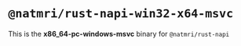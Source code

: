 # `@natmri/rust-napi-win32-x64-msvc`

This is the **x86_64-pc-windows-msvc** binary for `@natmri/rust-napi`
